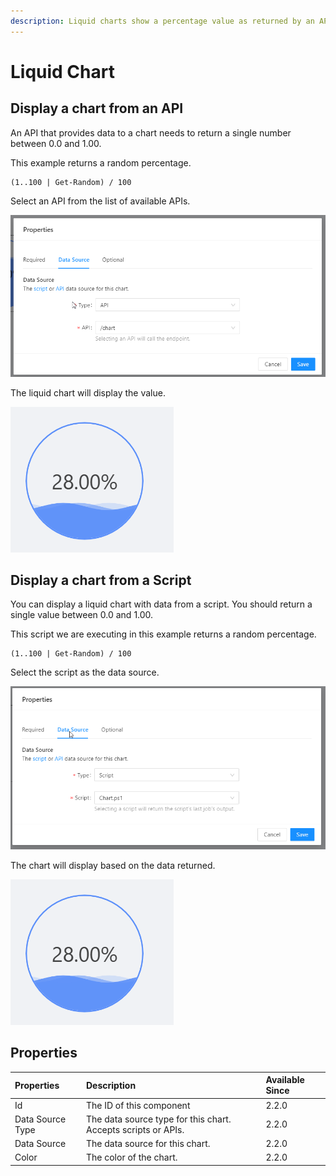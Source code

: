 ```yaml
---
description: Liquid charts show a percentage value as returned by an API or script.
---
```


# Liquid Chart

## Display a chart from an API

An API that provides data to a chart needs to return a single number between 0.0 and 1.00. 

This example returns a random percentage. 

```text
(1..100 | Get-Random) / 100
```

Select an API from the list of available APIs. 

![](../../.gitbook/assets/image%20%28270%29.png)

The liquid chart will display the value. 

![](../../.gitbook/assets/image%20%28266%29.png)

## Display a chart from a Script

You can display a liquid chart with data from a script. You should return a single value between 0.0 and 1.00. 

This script we are executing in this example returns a random percentage. 

```text
(1..100 | Get-Random) / 100
```

Select the script as the data source. 

![](../../.gitbook/assets/image%20%28272%29.png)

The chart will display based on the data returned. 

![](../../.gitbook/assets/image%20%28266%29.png)

## Properties

| Properties | Description | Available Since |
| :--- | :--- | :--- |
| Id | The ID of this component | 2.2.0 |
| Data Source Type | The data source type for this chart. Accepts scripts or APIs. | 2.2.0 |
| Data Source | The data source for this chart. | 2.2.0 |
| Color | The color of the chart. | 2.2.0 |

